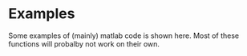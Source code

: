 # Examples


Some examples of (mainly) matlab code is shown here. Most of these functions will probalby not work on their own. 
